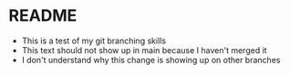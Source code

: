 # README #

- This is a test of my git branching skills
- This text should not show up in main because I haven't merged it
- I don't understand why this change is showing up on other branches
